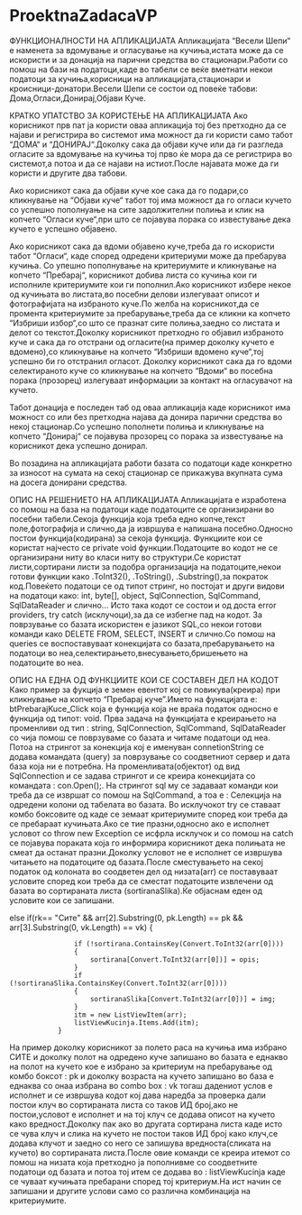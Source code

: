 # ProektnaZadacaVP

ФУНКЦИОНАЛНОСТИ НА АПЛИКАЦИЈАТА
Апликацијата “Весели Шепи“ е наменета за вдомување и огласување на кучиња,истата може да се искористи и за донација на парични средства во стационари.Работи со помош на бази на податоци,каде во табели се веќе вметнати некои податоци за кучиња,корисници на апликацијата,стационари и кроисници-донатори.Весели Шепи се состои од повеќе табови: Дома,Огласи,Донирај,Објави Куче.


КРАТКО УПАТСТВО ЗА КОРИСТЕЊЕ НА АПЛИКАЦИЈАТА
Ако корисникот прв пат ја користи оваа апликација тој без претходно да се најави и регистрира во системот има можност да ги користи само табот “ДОМА“ и “ДОНИРАЈ“.Доколку сака да објави куче или да ги разгледа огласите за вдомување на кучиња тој прво ќе мора да се регистрира во системот,а потоа и да се најави на истиот.После најавата може да ги користи и другите два табови. 


Ако корисникот сака да објави куче кое сака да го подари,со кликнување на “Објави куче“ табот тој има можност да го огласи кучето со успешно пополнуање на сите задолжителни полиња и клик на копчето “Огласи куче“,при што се појавува порака со известување дека кучето е успешно објавено.

                                                  	       
Ако корисникот сака да вдоми објавено куче,треба да го искористи табот “Огласи“, каде според одредени критериуми може да пребарува кучиња. Со упешно пополнување на критериумите и кликнување на копчето “Пребарај“, корисникот добива листа со кучиња кои ги исполниле критериумите кои ги пополнил.Ако корисникот избере некое од кучињата во листата,во посебни делови излегуваат описот и фотографијата на избраното куче.По желба на корисникот,да се промента критериумите за пребарување,треба да се кликни ка копчето “Избриши избор“,со што се празнат сите полиња,заедно со листата и делот со текстот.Доколку корисникот претходно го објавил избраното куче и сака да го отстрани од огласите(на пример доколку кучето е вдомено),со кликнување на копчето “Избриши вдомено куче“,тој успешно би го отстранил огласот. Доколку корисникот сака да го вдоми селектираното куче со кликнување на копчето “Вдоми“ во посебна порака (прозорец) излегуваат информации за контакт на огласувачот на кучето.


Табот донација е последен таб од оваа апликација каде корисникот има можност со или без претходна најава да донира парични средства во некој стационар.Со успешно пополнети полиња и кликнување на копчето “Донирај“ се појавува прозорец со порака за известување на корисникот дека успешно донирал.

Во позадина на апликацијата работи базата со податоци каде конкретно за износот на сумата на секој стационар се прикажува вкупната сума на досега донирани средства.


ОПИС НА РЕШЕНИЕТО НА АПЛИКАЦИЈАТА
Апликацијата е изработена со помош на база на податоци каде податоците се организирани во посебни табели.Секоја функција која треба едно копче,текст поле,фотографија и слично,да ја извршува е напишана посебно.Односно постои функција(кодирана) за секоја функција. Функциите кои се користат најчесто се private void функции.Податоците во кодот не се организирани ниту во класи ниту во структури.Се користат листи,сортирани листи за подобра организација на податоците,некои готови функции како .ToInt32(), .ToString(), .Substring(),за пократок код.Повеќето податоци се од типот стринг, но постојат и други видови на податоци како: int, byte[], object, SqlConnection, SqlCommand, SqlDataReader и слично...
Исто така кодот се состои и од доста error providers, try catch (исклучоци),за да се избегне пад на кодот. За поврзување со базата искористен е јазикот SQL,со некои готови команди како DELETE FROM, SELECT, INSERT и слично.Со помош на queries се воспоставуваат конекцијата со базата,пребарувањето на податоци во неа,селектирањето,внесувањето,бришењето на податоците во неа.


ОПИС НА ЕДНА ОД ФУНКЦИИТЕ КОИ СЕ СОСТАВЕН ДЕЛ НА КОДОТ
Како пример за фукција е земен евентот кој се повикува(креира) при кликнување на копчето “Пребарај куче”.Името на функцијата е: btPrebarajKuce_Click која е функција која не враќа податок односно е функција од типот: void.
Прва задача на функцијата е креирањето на променливи од тип : string, SqlConnection, SqlCommand, SqlDataReader со чија помош се поврзуваме со базата и читаме податоци од неа. Потоа на стрингот за конекција кој е именуван connetionString се додава командата (query) за поврзување со соодветниот сервер и дата база која ни е потребна. На променливата(објектот) од вид SqlConnection и се задава стрингот и се креира конекцијата со командата : con.Open();.
На стрингот sql му се задаваат команди кои треба да се извршат со помош на SqlCommand, а тоа е : Селекција на одредени колони од табелата во базата.
Во исклучокот try се ставаат комбо боксовите од каде се земаат критериумите според кои треба да се пребараат кучињата.Ако се тие празни,односно ако е исполнет условот со throw new Exception се исфрла исклучок и со помош на catch се појавува пораката која го информира корисникот дека полињата не смеат да останат празни.Доколку условот не е исполнет се извршува читањето на податоците од базата.После сместувањето на секој податок од колоната во соодветен дел од низата(arr) се поставуваат условите според кои треба да се сместат податоците извлечени од базата во сортираната листа (sortiranaSlika).Ќе објаснам еден од условите кои 	се запишани.

else if(rk== "Сите" && arr[2].Substring(0, pk.Length) == pk && arr[3].Substring(0, vk.Length) == vk)
                {
                    
                    if (!sortirana.ContainsKey(Convert.ToInt32(arr[0])))
                    {
                        sortirana[Convert.ToInt32(arr[0])] = opis;
                    }
                    if (!sortiranaSlika.ContainsKey(Convert.ToInt32(arr[0])))
                    {
                        sortiranaSlika[Convert.ToInt32(arr[0])] = img;
                    }
                    itm = new ListViewItem(arr);
                    listViewKucinja.Items.Add(itm);
                }
На пример доколку корисникот за полето раса на кучиња има избрано СИТЕ и доколку полот на одредено куче запишано во базата е еднакво на полот на кучето кое е избрано за критериум на пребарување од комбо боксот : pk и доколку возраста на кучето запишано во база е еднаква со онаа избрана во combo box : vk тогаш дадениот услов е исполнет и се извршува кодот кој дава наредба за проверка дали постои клуч во сортираната листа со таков ИД број,ако не постои,условот е исполнет и на тој клуч се додава описот на кучето како вредност.Доколку пак ако во другата сортирана листа каде исто се чува клуч и слика на кучето не постои таков ИД број како клуч,се додава клучот и заедно со него се запишува вредноста(сликата  на кучето) во сортираната листа.После овие команди се креира итемот со помош на низата која претходно ја пополнивме со соодветните податоци од базата и потоа тој итем се додава во : listViewKucinja каде се чуваат кучињата пребарани според тој критериум.На ист начин се запишани и другите услови само со различна комбинација на критериумите.

